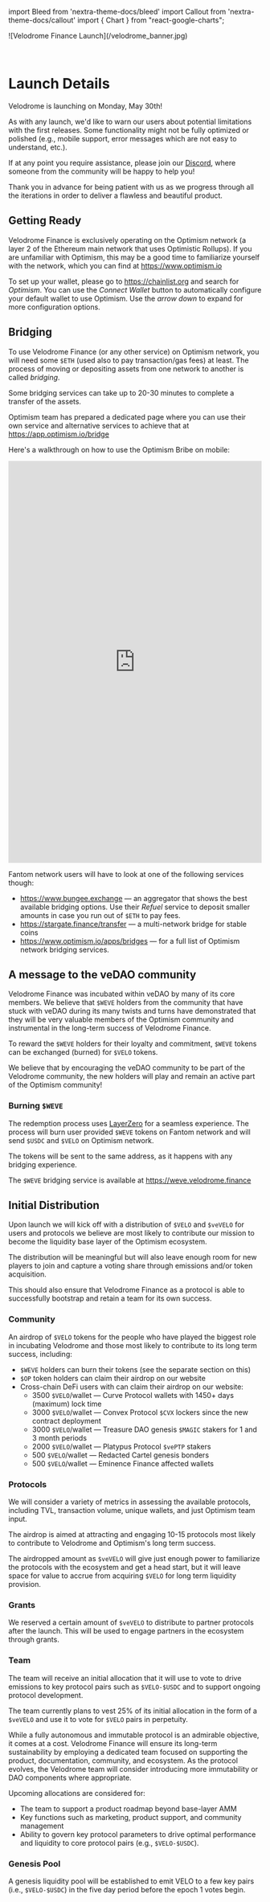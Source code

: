 import Bleed from 'nextra-theme-docs/bleed'
import Callout from 'nextra-theme-docs/callout'
import { Chart } from "react-google-charts";

<Bleed>
  ![Velodrome Finance Launch](/velodrome_banner.jpg)
</Bleed>

&nbsp;

# Launch Details

Velodrome is launching on Monday, May 30th!

<Callout emoji="⚠️">
  As with any launch, we'd like to warn our users about potential limitations
  with the first releases. Some functionality might not be fully
  optimized or polished (e.g., mobile support, error messages which are not easy
  to understand, etc.).

  If at any point you require assistance, please join our
  [Discord](https://discord.gg/bqzYruhX), where someone from the community will
  be happy to help you!

  Thank you in advance for being patient with us as we progress through all
  the iterations in order to deliver a flawless and beautiful product.
</Callout>

## Getting Ready

Velodrome Finance is exclusively operating on the Optimism network (a
layer 2 of the Ethereum main network that uses Optimistic Rollups). If you are
unfamiliar with Optimism, this may be a good time to familiarize yourself with
the network, which you can find at https://www.optimism.io

To set up your wallet, please go to https://chainlist.org and search for
_Optimism_. You can use the _Connect Wallet_ button to automatically configure
your default wallet to use Optimism. Use the _arrow down_ to expand for more
configuration options.

## Bridging

To use Velodrome Finance (or any other service) on Optimism network,
you will need some `$ETH` (used also to pay transaction/gas fees) at least. The
process of moving or depositing assets from one network to another is called
_bridging_.

<Callout emoji="⚠️">
  Some bridging services can take up to 20-30 minutes to complete a transfer of
  the assets.
</Callout>

Optimism team has prepared a dedicated page where you can use their own service
and alternative services to achieve that at https://app.optimism.io/bridge

Here's a walkthrough on how to use the Optimism Bribe on mobile:

<Bleed>
  <iframe width="100%" height="800"
  src="https://www.youtube.com/embed/pR31stuRejg?rel=0"
  frameborder="0" allowfullscreen></iframe>
</Bleed>

Fantom network users will have to look at one of the following services though:
 * https://www.bungee.exchange &mdash; an aggregator that shows the best
   available bridging options. Use their _Refuel_ service to deposit smaller
   amounts in case you run out of `$ETH` to pay fees.
 * https://stargate.finance/transfer &mdash; a multi-network bridge for stable
   coins
 * https://www.optimism.io/apps/bridges &mdash; for a full list of Optimism
   network bridging services.

## A message to the veDAO community

Velodrome Finance was incubated within veDAO by many of its core members. We
believe that `$WEVE` holders from the community that have stuck with veDAO
during its many twists and turns have demonstrated that they will be very
valuable members of the Optimism community and instrumental in the long-term
success of Velodrome Finance.

To reward the `$WEVE` holders for their loyalty and commitment, `$WEVE` tokens
can be exchanged (burned) for `$VELO` tokens.

We believe that by encouraging the veDAO community to be part of the Velodrome
community, the new holders will play and remain an active part of the Optimism
community!

### Burning `$WEVE`

The redemption process uses [LayerZero](https://layerzero.network/) for a
seamless experience. The process will burn user provided `$WEVE` tokens on
Fantom network and will send `$USDC` and `$VELO` on Optimism network.

The tokens will be sent to the same address, as it happens with any bridging
experience.

The `$WEVE` bridging service is available at https://weve.velodrome.finance

## Initial Distribution

Upon launch we will kick off with a distribution of `$VELO` and `$veVELO` for
users and protocols we believe are most likely to contribute our
mission to become the liquidity base layer of the Optimism ecosystem.

The distribution will be meaningful but will also leave enough room for new
players to join and capture a voting share through emissions and/or
token acquisition.

This should also ensure that Velodrome Finance as a protocol is able to
successfully bootstrap and retain a team for its own success.

<Bleed>
  <Chart
    chartType="PieChart"
    data={[
      [ "Receivers", "Amount" ],
      [ "Community: WeVe Holders", 108000000 ],
      [ "Community: Cross-Chain DeFi Users", 60000000 ],
      [ "Community: Optimism Token Holders", 72000000 ],
      [ "Protocols: Optimism Protocols/DAOs", 60000000 ],
      [ "Protocols: Grants", 24000000 ],
      [ "Velodrome Team", 40000000 ],
      [ "Optimism Team", 20000000 ],
      [ "Genesis Liquidity Pool", 4000000 ]
    ]}
    options={{
      title: "Distribution Summary",
      pieHole: 0.4
    }}
    width={"100%"}
    height={"600px"}
  />
</Bleed>

### Community

An airdrop of `$VELO` tokens for the people who have played the biggest role in
incubating Velodrome and those most likely to contribute to its long term
success, including:
 * `$WEVE` holders can burn their tokens (see the separate section on this)
 * `$OP` token holders can claim their airdrop on our website
 * Cross-chain DeFi users with can claim their airdrop on our website:
   * 3500 `$VELO`/wallet &mdash; Curve Protocol wallets with 1450+ days (maximum) lock time
   * 3000 `$VELO`/wallet &mdash; Convex Protocol `$CVX` lockers since the new contract deployment
   * 3000 `$VELO`/wallet &mdash; Treasure DAO genesis `$MAGIC` stakers for 1 and 3 month periods
   * 2000 `$VELO`/wallet &mdash; Platypus Protocol `$vePTP` stakers
   * 500 `$VELO`/wallet &mdash; Redacted Cartel genesis bonders
   * 500 `$VELO`/wallet &mdash; Eminence Finance affected wallets

### Protocols

We will consider a variety of metrics in assessing the available protocols,
including TVL, transaction volume, unique wallets, and just Optimism team input.

The airdrop is aimed at attracting and engaging 10-15 protocols most
likely to contribute to Velodrome and Optimism's long term success.

The airdropped amount as `$veVELO` will give just enough power to familiarize
the protocols with the ecosystem and get a head start, but it will leave space
for value to accrue from acquiring `$VELO` for long term liquidity provision.

### Grants

We reserved a certain amount of `$veVELO` to distribute to partner protocols
after the launch. This will be used to engage partners in the ecosystem through
grants.

### Team

The team will receive an initial allocation that it will use to vote
to drive emissions to key protocol pairs such as `$VELO-$USDC` and to support
ongoing protocol development.

The team currently plans to vest 25% of its initial allocation in the form of a
`$veVELO` and use it to vote for `$VELO` pairs in perpetuity.

While a fully autonomous and immutable protocol is an admirable objective, it
comes at a cost. Velodrome Finance will ensure its long-term sustainability by
employing a dedicated team focused on supporting the product, documentation,
community, and ecosystem. As the protocol evolves, the Velodrome team will
consider introducing more immutability or DAO components where appropriate.

Upcoming allocations are considered for:
 * The team to support a product roadmap beyond base-layer AMM
 * Key functions such as marketing, product support, and community management
 * Ability to govern key protocol parameters to drive optimal performance and
   liquidity to core protocol pairs (e.g., `$VELO-$USDC`).

### Genesis Pool

A genesis liquidity pool will be established to emit VELO to a few key pairs
(i.e., `$VELO-$USDC`) in the five day period before the epoch 1 votes begin.

